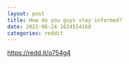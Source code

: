 ```yaml
--- 
layout: post 
title: How do you guys stay informed? 
date: 2021-06-24 1624554160 
categories: reddit 
--- 
```

https://redd.it/o754g4